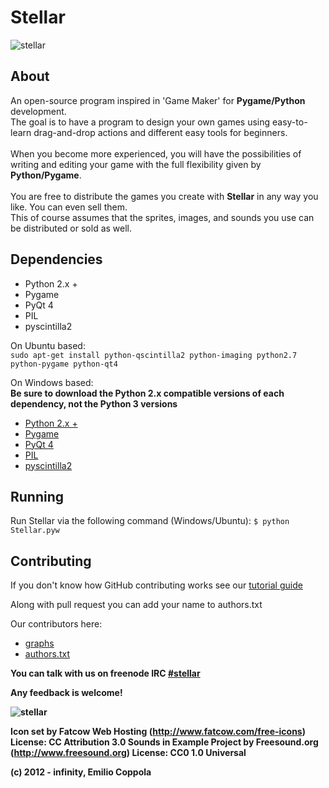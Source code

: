Stellar
=======
![stellar](https://dl.dropbox.com/s/zx80vzig7x12wrx/stellarsplash.png?dl=1)

## About
An open-source program inspired in 'Game Maker' for <b>Pygame/Python</b> development.<br/> 
The goal is to have a program to design your own games using easy-to-learn drag-and-drop actions and different easy tools for beginners.<br/>    
When you become more experienced, you will have the possibilities of writing and editing your game with the full flexibility given by <b>Python/Pygame</b>.<br/>    
You are free to distribute the games you create with <b>Stellar</b> in any way you like. You can even sell them.<br/>
This of course assumes that the sprites, images, and sounds you use can be distributed or sold as well.

## Dependencies
* Python 2.x +
* Pygame
* PyQt 4
* PIL
* pyscintilla2

On Ubuntu based:<br/>
`sudo apt-get install python-qscintilla2 python-imaging python2.7 python-pygame python-qt4`

On Windows based:<br />
<b>Be sure to download the Python 2.x compatible versions of each dependency, not the Python 3 versions</b>
* [Python 2.x +](http://www.python.org/getit/)
* [Pygame](http://www.pygame.org/download.shtml)
* [PyQt 4](http://www.riverbankcomputing.com/software/pyqt/download) 
* [PIL](http://www.pythonware.com/products/pil/)
* [pyscintilla2](http://www.riverbankcomputing.com/software/qscintilla/download) 


## Running
Run Stellar via the following command (Windows/Ubuntu): `$ python Stellar.pyw`

## Contributing
If you don't know how GitHub contributing works see our [tutorial guide](http://stellarpygame.blogspot.com/p/we-need-your-help.html)

Along with pull request you can add your name to authors.txt

Our contributors here:
* [graphs](https://github.com/Coppolaemilio/Stellar/graphs/contributors)
* [authors.txt](https://github.com/Coppolaemilio/Stellar/blob/master/AUTHORS.txt)


<b>You can talk with us on freenode IRC [#stellar](http://webchat.freenode.net/?channels=stellar)<b>


Any feedback is welcome!

![stellar](https://dl.dropbox.com/u/31195548/Stellar/stellarpreview.png)

Icon set by Fatcow Web Hosting (http://www.fatcow.com/free-icons) License: CC Attribution 3.0
Sounds in Example Project by Freesound.org (http://www.freesound.org) License: CC0 1.0 Universal

(c) 2012 - infinity, Emilio Coppola
